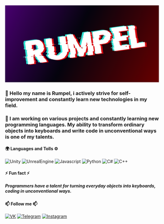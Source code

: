[![Header](https://github.com/rumpelovs/rumpelovs/blob/main/assets/image.png)](https://t.me/rumpel_ovs)

### 👋 Hello my name is Rumpel, i actively strive for self-improvement and constantly learn new technologies in my field. 

### 🌱 I am working on various projects and constantly learning new programming languages. My ability to transform ordinary objects into keyboards and write code in unconventional ways is one of my talents.

#### 🌍 Languages and Tolls ⚙️

![Unity](https://img.shields.io/badge/-Unity-000?style=for-the-badge&logo=unity&logoColor=B90000)
![UnrealEngine](https://img.shields.io/badge/-UnrealEngine-000?style=for-the-badge&logo=unrealEngine&logoColor=9B0000)
![Javascript](https://img.shields.io/badge/-JAVASCRIPT-000?style=for-the-badge&logo=JavaScript&logoColor=F2FF6A)
![Python](https://img.shields.io/badge/-PYTHON-000?style=for-the-badge&logo=python&logoColor=EBFF19)
![C#](https://img.shields.io/badge/-C-000?style=for-the-badge&logo=c&logoColor=007EE5)
![C++](https://img.shields.io/badge/-C++-000?style=for-the-badge&logo=c%2b%2b&logoColor=4D4DFF)

#### ⚡ Fun fact ⚡

##### Programmers have a talent for turning everyday objects into keyboards, coding in unconventional ways.

#### 📫 Follow me 📫

[![VK](https://img.shields.io/badge/-VKONTAKTE-000?style=for-the-badge&logo=vk&logoColor=4F7DB3)](https://vk.com/whyislait)
[![Telegram](https://img.shields.io/badge/-TELEDRAM-000?style=for-the-badge&logo=telegram&logoColor=)](https://t.me/rumpel_ovs)
[![Instagram](https://img.shields.io/badge/-INSTAGRAM-000?style=for-the-badge&logo=instagram&logoColor=B4068E)](https://instagram.com/rumpel_ovs?igshid=MmIzYWVlNDQ5Yg==)

